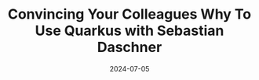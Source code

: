 ---
title: "Convincing Your Colleagues Why To Use Quarkus with Sebastian Daschner"
layout: event
youtubeLive: https://www.youtube.com/watch?v=i6NdALY-XDg
date: 2024-07-05
description: | 
 This live conversation with the Java Champion Sebastian Daschner will go into the details of why you and your company should use Quarkus, from a developer perspective. Sebastian will also show where Quarkus can be helpful for the business (performance, cost savings, eco friendliness), to justify for your managers, and get them onboard. This interactive session with live coding will help you get your questions about Quarkus answered, and will give you the tools you need to get your team and your company excited about implementing Quarkus in your projects.
speakers: [sebastianDaschner]
draft: false
---